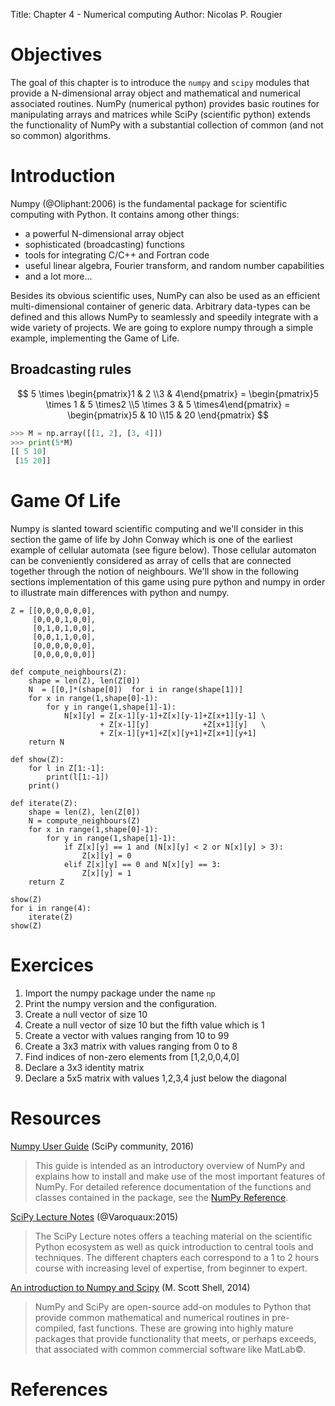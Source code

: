 Title:  Chapter 4 - Numerical computing
Author: Nicolas P. Rougier


# Objectives

The goal of this chapter is to introduce the `numpy` and `scipy` modules that
provide a N-dimensional array object and mathematical and numerical associated
routines.  NumPy (numerical python) provides basic routines for manipulating
arrays and matrices while SciPy (scientific python) extends the functionality
of NumPy with a substantial collection of common (and not so common)
algorithms.


# Introduction

Numpy (@Oliphant:2006) is the fundamental package for scientific computing with
Python. It contains among other things:

* a powerful N-dimensional array object
* sophisticated (broadcasting) functions
* tools for integrating C/C++ and Fortran code
* useful linear algebra, Fourier transform, and random number capabilities
* and a lot more...

Besides its obvious scientific uses, NumPy can also be used as an efficient
multi-dimensional container of generic data. Arbitrary data-types can be
defined and this allows NumPy to seamlessly and speedily integrate with a wide
variety of projects. We are going to explore numpy through a simple example,
implementing the Game of Life.

## Broadcasting rules

$$
5 \times 
\begin{pmatrix}1 & 2 \\3 & 4\end{pmatrix} =
\begin{pmatrix}5 \times 1 & 5 \times2 \\5 \times 3 & 5 \times4\end{pmatrix} =
\begin{pmatrix}5 & 10 \\15 & 20 
\end{pmatrix}
$$

```python
>>> M = np.array([[1, 2], [3, 4]])
>>> print(5*M)
[[ 5 10]
 [15 20]]
```

# Game Of Life

Numpy is slanted toward scientific computing and we'll consider in this section
the game of life by John Conway which is one of the earliest example of
cellular automata (see figure below). Those cellular automaton can be
conveniently considered as array of cells that are connected together through
the notion of neighbours. We'll show in the following sections implementation
of this game using pure python and numpy in order to illustrate main
differences with python and numpy.

``` {#game-of-life .python .numberLines}
Z = [[0,0,0,0,0,0],
     [0,0,0,1,0,0],
     [0,1,0,1,0,0],
     [0,0,1,1,0,0],
     [0,0,0,0,0,0],
     [0,0,0,0,0,0]]

def compute_neighbours(Z):
    shape = len(Z), len(Z[0])
    N  = [[0,]*(shape[0])  for i in range(shape[1])]
    for x in range(1,shape[0]-1):
        for y in range(1,shape[1]-1):
            N[x][y] = Z[x-1][y-1]+Z[x][y-1]+Z[x+1][y-1] \
                    + Z[x-1][y]            +Z[x+1][y]   \
                    + Z[x-1][y+1]+Z[x][y+1]+Z[x+1][y+1]
    return N

def show(Z):
    for l in Z[1:-1]:
        print(l[1:-1])
    print()

def iterate(Z):
    shape = len(Z), len(Z[0])
    N = compute_neighbours(Z)
    for x in range(1,shape[0]-1):
        for y in range(1,shape[1]-1):
            if Z[x][y] == 1 and (N[x][y] < 2 or N[x][y] > 3):
                Z[x][y] = 0
            elif Z[x][y] == 0 and N[x][y] == 3:
                Z[x][y] = 1
    return Z

show(Z)
for i in range(4):
    iterate(Z)
show(Z)
```


# Exercices

   1. Import the numpy package under the name ``np``
   2. Print the numpy version and the configuration.
   3. Create a null vector of size 10
   4. Create a null vector of size 10 but the fifth value which is 1
   5. Create a vector with values ranging from 10 to 99
   6. Create a 3x3 matrix with values ranging from 0 to 8
   7. Find indices of non-zero elements from [1,2,0,0,4,0]
   8. Declare a 3x3 identity matrix
   9. Declare a 5x5 matrix with values 1,2,3,4 just below the diagonal


# Resources

[Numpy User Guide] (SciPy community, 2016)

> This guide is intended as an introductory overview of NumPy and explains how
> to install and make use of the most important features of NumPy. For detailed
> reference documentation of the functions and classes contained in the
> package, see the [NumPy Reference].

[SciPy Lecture Notes] (@Varoquaux:2015)

> The SciPy Lecture notes offers a teaching material on the scientific Python
> ecosystem as well as quick introduction to central tools and techniques. The
> different chapters each correspond to a 1 to 2 hours course with increasing
> level of expertise, from beginner to expert.
    
[An introduction to Numpy and Scipy] (M. Scott Shell, 2014)

> NumPy and SciPy are open-source add-on modules to Python that provide common
> mathematical and numerical routines in pre-compiled, fast functions. These
> are growing into highly mature packages that provide functionality that
> meets, or perhaps exceeds, that associated with common commercial software
> like MatLab©.


# References

<!-- External links --->
[An introduction to Numpy and Scipy]: http://www.engr.ucsb.edu/~shell/che210d/numpy.pdf
[SciPy Lecture Notes]: http://scipy-lectures.github.io
[Numpy User Guide]:    http://docs.scipy.org/doc/numpy/user/index.html
[NumPy Reference]:     http://docs.scipy.org/doc/numpy/reference/index.html
[Python]:     http://www.python.org
[Numpy]:      http://www.numpy.org
[Scipy]:      http://www.scipy.org
[Pandas]:     http://pandas.pydata.org
[Matplotlib]: http://matplotlib.org
[IPython]:    http://ipython.org
[Jupyter]:    http://jupyter.org
